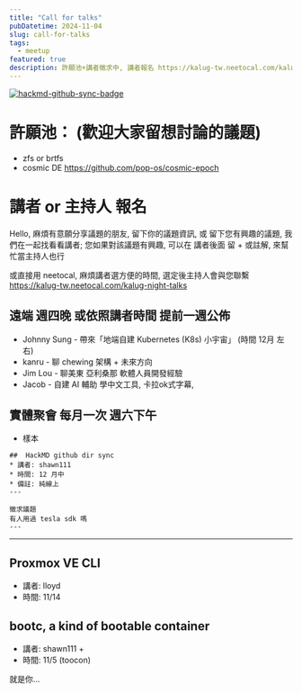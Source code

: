 ```yaml
---
title: "Call for talks"
pubDatetime: 2024-11-04
slug: call-for-talks
tags:
  - meetup
featured: true
description: 許願池+講者徵求中, 講者報名 https://kalug-tw.neetocal.com/kalug-night-talks
---
```


[![hackmd-github-sync-badge](https://hackmd.io/0oDa0w0ESau0Qo6kCdoPOA/badge)](https://hackmd.io/0oDa0w0ESau0Qo6kCdoPOA)

# 許願池： (歡迎大家留想討論的議題)

- zfs or brtfs
- cosmic DE https://github.com/pop-os/cosmic-epoch

# 講者 or 主持人 報名

Hello, 麻煩有意願分享議題的朋友, 留下你的議題資訊, 或 留下您有興趣的議題, 我們在一起找看看講者; 您如果對該議題有興趣, 可以在 講者後面 留 + 或註解, 來幫忙當主持人也行

或直接用 neetocal, 麻煩講者選方便的時間, 選定後主持人會與您聯繫
https://kalug-tw.neetocal.com/kalug-night-talks

## 遠端 週四晚 或依照講者時間 提前一週公佈

- Johnny Sung - 帶來「地端自建 Kubernetes (K8s) 小宇宙」 (時間 12月 左右)
- kanru - 聊 chewing 架構 + 未來方向
- Jim Lou - 聊美東 亞利桑那 軟體人員開發經驗
- Jacob - 自建 AI 輔助 學中文工具, 卡拉ok式字幕,

## 實體聚會 每月一次 週六下午

- 樣本

```
##  HackMD github dir sync
* 講者: shawn111
* 時間: 12 月中
* 備註: 純線上
---
```

```
徵求議題
有人用過 tesla sdk 嗎
---
```

---

## Proxmox VE CLI

- 講者: lloyd
- 時間: 11/14

## bootc, a kind of bootable container

- 講者: shawn111 +
- 時間: 11/5 (toocon)

就是你...
